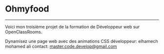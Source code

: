 # Ohmyfood
***
Voici mon troisième projet de la formation de Développeur web sur OpenClassRooms.

Dynamisez une page web avec des animations CSS
développeur: elhamech mohamed ali
contact: master.code.develop@gmail.com